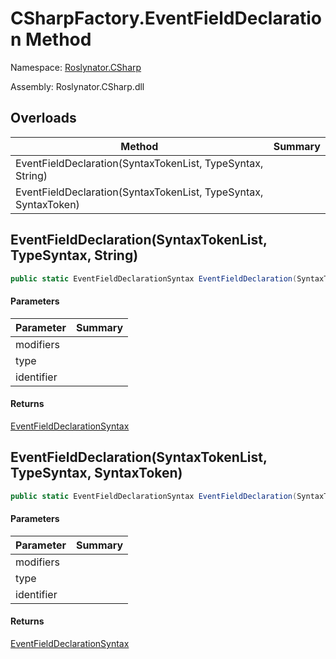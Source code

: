 # CSharpFactory\.EventFieldDeclaration Method

Namespace: [Roslynator.CSharp](../../README.md)

Assembly: Roslynator\.CSharp\.dll

## Overloads

| Method | Summary |
| ------ | ------- |
| EventFieldDeclaration\(SyntaxTokenList, TypeSyntax, String\) | |
| EventFieldDeclaration\(SyntaxTokenList, TypeSyntax, SyntaxToken\) | |

## EventFieldDeclaration\(SyntaxTokenList, TypeSyntax, String\)

```csharp
public static EventFieldDeclarationSyntax EventFieldDeclaration(SyntaxTokenList modifiers, TypeSyntax type, string identifier)
```

#### Parameters

| Parameter | Summary |
| --------- | ------- |
| modifiers | |
| type | |
| identifier | |

#### Returns

[EventFieldDeclarationSyntax](https://docs.microsoft.com/en-us/dotnet/api/microsoft.codeanalysis.csharp.syntax.eventfielddeclarationsyntax)


## EventFieldDeclaration\(SyntaxTokenList, TypeSyntax, SyntaxToken\)

```csharp
public static EventFieldDeclarationSyntax EventFieldDeclaration(SyntaxTokenList modifiers, TypeSyntax type, SyntaxToken identifier)
```

#### Parameters

| Parameter | Summary |
| --------- | ------- |
| modifiers | |
| type | |
| identifier | |

#### Returns

[EventFieldDeclarationSyntax](https://docs.microsoft.com/en-us/dotnet/api/microsoft.codeanalysis.csharp.syntax.eventfielddeclarationsyntax)


